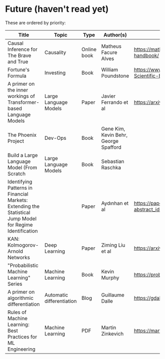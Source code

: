 # Future (haven't read yet)

These are ordered by priority:

| Title                 | Topic            | Type                 | Author(s)        | Link(s)
|-----------------------|------------------|----------------------|------------------|----------------------
| Causal Inference for The Brave and True  | Causality | Online book | Matheus Facure Alves | https://matheusfacure.github.io/python-causality-handbook/
| Fortune's Formula     | Investing        | Book                 | William Poundstone| https://www.amazon.com/Fortunes-Formula-Scientific-Betting-Casinos/dp/B072VX7DCS
| A primer on the inner workings of Transformer-based Language Models | Large Language Models | Paper | Javier Ferrando et al | https://arxiv.org/abs/2405.00208
| The Phoenix Project   | Dev-Ops          | Book                 | Gene Kim, Kevin Behr, George Spafford | 
| Build a Large Language Model (From Scratch | Large Language Models | Book | Sebastian Raschka | 
| Identifying Patterns in Financial Markets: Extending the Statistical Jump Model for Regime Identification | | Paper | Aydınhan et al | https://papers.ssrn.com/sol3/papers.cfm?abstract_id=4556048
| KAN: Kolmogorov-Arnold Networks | Deep Learning | Paper | Ziming Liu et al | https://arxiv.org/abs/2404.19756
| "Probabilistic Machine Learning" Series | Machine Learning | Book | Kevin Murphy | https://probml.github.io/pml-book/
| A primer on algorithmic differentiation | Automatic differentiation | Blog | Guillaume Dalle | https://gdalle.github.io/AutodiffTutorial/
| Rules of Machine Learning: Best Practices for ML Engineering | Machine Learning | PDF | Martin Zinkevich | https://martin.zinkevich.org/rules_of_ml/rules_of_ml.pdf


